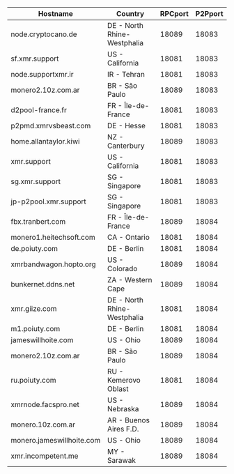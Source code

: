 Hostname | Country | RPCport | P2Pport
--- | --- | --- | ---
node.cryptocano.de | DE - North Rhine-Westphalia | 18089 | 18083
sf.xmr.support | US - California | 18081 | 18083
node.supportxmr.ir | IR - Tehran | 18081 | 18083
monero2.10z.com.ar | BR - São Paulo | 18089 | 18083
d2pool-france.fr | FR - Île-de-France | 18081 | 18083
p2pmd.xmrvsbeast.com | DE - Hesse | 18081 | 18083
home.allantaylor.kiwi | NZ - Canterbury | 18089 | 18083
xmr.support | US - California | 18081 | 18083
sg.xmr.support | SG - Singapore | 18081 | 18083
jp-p2pool.xmr.support | SG - Singapore | 18081 | 18083
fbx.tranbert.com | FR - Île-de-France | 18089 | 18084
monero1.heitechsoft.com | CA - Ontario | 18081 | 18084
de.poiuty.com | DE - Berlin | 18081 | 18084
xmrbandwagon.hopto.org | US - Colorado | 18089 | 18084
bunkernet.ddns.net | ZA - Western Cape | 18089 | 18084
xmr.giize.com | DE - North Rhine-Westphalia | 18081 | 18084
m1.poiuty.com | DE - Berlin | 18081 | 18084
jameswillhoite.com | US - Ohio | 18089 | 18084
monero2.10z.com.ar | BR - São Paulo | 18089 | 18084
ru.poiuty.com | RU - Kemerovo Oblast | 18081 | 18084
xmrnode.facspro.net | US - Nebraska | 18089 | 18084
monero.10z.com.ar | AR - Buenos Aires F.D. | 18089 | 18084
monero.jameswillhoite.com | US - Ohio | 18089 | 18084
xmr.incompetent.me | MY - Sarawak | 18089 | 18084
